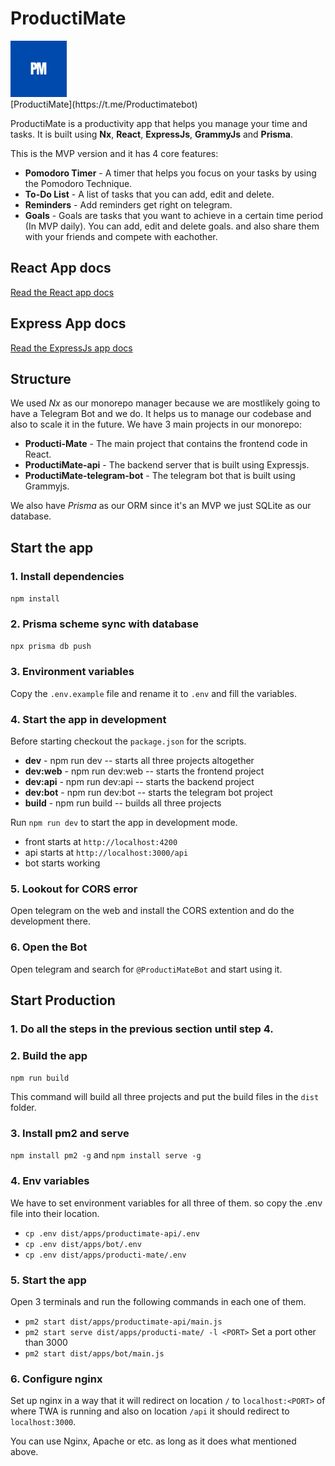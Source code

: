# ProductiMate
<div>
<a style="margin-inline:auto" alt="ProductiMate logo" href="https://t.me/Productimatebot" target="_blank" rel="noreferrer"><img src="./apps/producti-mate/public/1.png" width="90"></a>
</div>
[ProductiMate](https://t.me/Productimatebot)


ProductiMate is a productivity app that helps you manage your time and tasks. It is built using **Nx**, **React**,  **ExpressJs**, **GrammyJs** and **Prisma**.

This is the MVP version and it has 4 core features:

- **Pomodoro Timer** - A timer that helps you focus on your tasks by using the Pomodoro Technique.
- **To-Do List** - A list of tasks that you can add, edit and delete.
- **Reminders** - Add reminders get right on telegram.
- **Goals** - Goals are tasks that you want to achieve in a certain time period (In MVP daily). You can add, edit and delete goals. and also share them with your friends and compete with eachother.

## React App docs
[Read the React app docs](./apps/producti-mate/README.md)

## Express App docs
[Read the ExpressJs app docs](./apps/productimate-api/README.md)


## Structure
We used *Nx* as our monorepo manager because we are mostlikely going to have a Telegram Bot and we do. It helps us to manage our codebase and also to scale it in the future. We have 3 main projects in our monorepo:

- **Producti-Mate** - The main project that contains the frontend code in React.
- **ProductiMate-api** - The backend server that is built using Expressjs.
- **ProductiMate-telegram-bot** - The telegram bot that is built using Grammyjs.

We also have *Prisma* as our ORM since it's an MVP we just SQLite as our database.


## Start the app

### 1. Install dependencies
`npm install`

### 2. Prisma scheme sync with database
`npx prisma db push`

### 3. Environment variables
Copy the `.env.example` file and rename it to `.env` and fill the variables.

### 4. Start the app in development
Before starting checkout the `package.json` for the scripts.

- **dev** - npm run dev -- starts all three projects altogether
- **dev:web** - npm run dev:web -- starts the frontend project
- **dev:api** - npm run dev:api -- starts the backend project
- **dev:bot** - npm run dev:bot -- starts the telegram bot project
- **build** - npm run build -- builds all three projects

Run `npm run dev` to start the app in development mode. 
- front starts at `http://localhost:4200`
- api starts at `http://localhost:3000/api`
- bot starts working

### 5. Lookout for CORS error
Open telegram on the web and install the CORS extention and do the development there.

### 6. Open the Bot 
Open telegram and search for `@ProductiMateBot` and start using it.


## Start Production

### 1. Do all the steps in the previous section until step 4.

### 2. Build the app
`npm run build`

This command will build all three projects and put the build files in the `dist` folder.

### 3. Install pm2 and serve
`npm install pm2 -g` and `npm install serve -g`

### 4. Env variables
We have to set environment variables for all three of them. so copy the .env file into their location.

- `cp .env dist/apps/productimate-api/.env`
- `cp .env dist/apps/bot/.env`
- `cp .env dist/apps/producti-mate/.env`

### 5. Start the app
Open 3 terminals and run the following commands in each one of them.

- `pm2 start dist/apps/productimate-api/main.js`
- `pm2 start serve dist/apps/producti-mate/ -l <PORT>` Set a port other than 3000
- `pm2 start dist/apps/bot/main.js`

### 6. Configure nginx
Set up nginx in a way that it will redirect on location `/` to `localhost:<PORT>` of where TWA is running and also on location `/api` it should redirect to `localhost:3000`.

You can use Nginx, Apache or etc. as long as it does what mentioned above.
